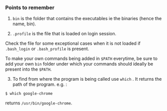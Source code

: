 ### Points to remember
1. `bin` is the folder that contains the executables ie the binaries (hence the name, bin).

2.  `.profile` is the file that is loaded on login session.

  Check the file for some exceptional cases when it is not loaded if `.bash_login` or `.bash_profile` is present.

  To make your own commands being added in `$PATH` everytime, be sure to add your own `bin` folder under which your commands should ideally be present into the `$PATH`.

3. To find from where the program is being called use `which` . It returns the path of the program. e.g. :
```
$ which google-chrome
```
returns `/usr/bin/google-chrome`.
